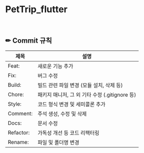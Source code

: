 # PetTrip_flutter
<br>

## ✏ Commit 규칙
|제목|설명|
|---|---|
|Feat:|새로운 기능 추가|
|Fix:|버그 수정|
|Build:|빌드 관련 파일 변경 (모듈 설치, 삭제 등)|
|Chore:|패키지 매니저, 그 외 기타 수정 (.gitignore 등)|
|Style:|코드 형식 변경 및 세미콜론 추가|
|Comment:|주석 생성, 수정 및 삭제|
|Docs:|문서 수정|
|Refactor:|가독성 개선 등 코드 리팩터링|
|Rename:|파일 및 폴더명 변경|
